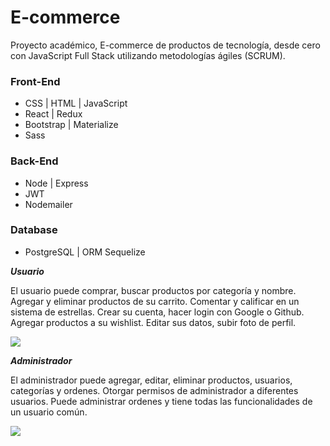 # E-commerce
Proyecto académico, E-commerce de productos de tecnología, desde cero con JavaScript Full Stack utilizando metodologías ágiles (SCRUM).

### Front-End
+ CSS | HTML | JavaScript
+ React | Redux
+ Bootstrap | Materialize
+ Sass

### Back-End
- Node | Express
- JWT
- Nodemailer

### Database
- PostgreSQL | ORM Sequelize


***Usuario***

El usuario puede comprar, buscar productos por categoría y nombre. Agregar y eliminar productos de su carrito. Comentar y calificar en un sistema de estrellas. Crear su cuenta, hacer login con Google o Github. Agregar productos a su wishlist. Editar sus datos, subir foto de perfil.

![](https://i.postimg.cc/BJRSPwyR/user.png)

***Administrador*** 

El administrador puede agregar, editar, eliminar productos, usuarios, categorías y ordenes. Otorgar permisos de administrador a diferentes usuarios. Puede administrar ordenes y tiene todas las funcionalidades de un usuario común.

![](https://i.postimg.cc/mZ8G45Bh/Untitled.jpg)


